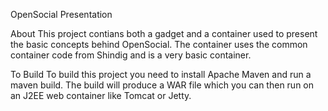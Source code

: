 OpenSocial Presentation

About
This project contians both a gadget and a container used to present the basic
concepts behind OpenSocial.  The container uses the common container code from
Shindig and is a very basic container.

To Build
To build this project you need to install Apache Maven and run a maven build.
The build will produce a WAR file which you can then run on an J2EE web container
like Tomcat or Jetty.